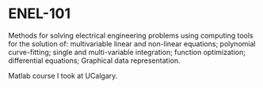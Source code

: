 # ENEL-101

Methods for solving electrical engineering problems using computing tools for the solution of:
multivariable linear and non-linear equations;
polynomial curve-fitting;
single and multi-variable integration;
function optimization;
differential equations;
Graphical data representation.

Matlab course I took at UCalgary.
